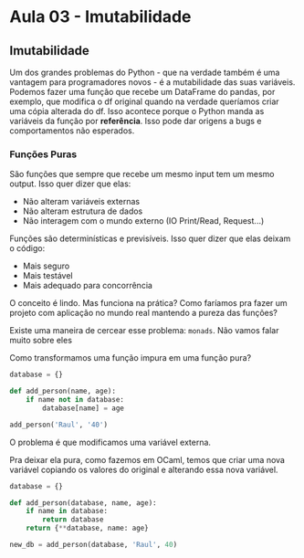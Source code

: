 # Aula 03 - Imutabilidade

## Imutabilidade

Um dos grandes problemas do Python - que na verdade também é uma vantagem para programadores novos - é a mutabilidade das suas variáveis. Podemos fazer uma função que recebe um DataFrame do pandas, por exemplo, que modifica o df original quando na verdade queríamos criar uma cópia alterada do df. Isso acontece porque o Python manda as variáveis da função por **referência**. Isso pode dar origens a bugs e comportamentos não esperados.

### Funções Puras

São funções que sempre que recebe um mesmo input tem um mesmo output. Isso quer dizer que elas:
 - Não alteram variáveis externas
 - Não alteram estrutura de dados
 - Não interagem com o mundo externo (IO Print/Read, Request...)

Funções são determinísticas e previsíveis. Isso quer dizer que elas deixam o código:
 - Mais seguro
 - Mais testável
 - Mais adequado para concorrência

O conceito é lindo. Mas funciona na prática? Como faríamos pra fazer um projeto com aplicação no mundo real mantendo a pureza das funções?

Existe uma maneira de cercear esse problema: `monads`. Não vamos falar muito sobre eles

Como transformamos uma função impura em uma função pura?

```python
database = {}

def add_person(name, age):
    if name not in database:
        database[name] = age

add_person('Raul', '40')
```

O problema é que modificamos uma variável externa.

Pra deixar ela pura, como fazemos em OCaml, temos que criar uma nova variável copiando os valores do original e alterando essa nova variável.

```python
database = {}

def add_person(database, name, age):
    if name in database:
        return database
    return {**database, name: age}

new_db = add_person(database, 'Raul', 40)
```
